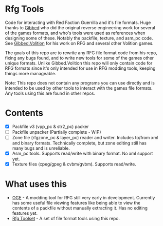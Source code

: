 # Rfg Tools
Code for interacting with Red Faction Guerrilla and it's file formats. Huge thanks to [Gibbed](https://github.com/gibbed/) who did the original reverse engineering work for several of the games formats, and who's tools were used as references when designing some of these. Notably the packfile, texture, and asm_pc code. See [Gibbed.Volition](https://github.com/gibbed/Gibbed.Volition) for his work on RFG and several other Volition games.

The goals of this repo are to rewrite any RFG file format code from his repo, fixing any bugs found, and to write new tools for some of the games other unique formats. Unlike Gibbed.Volition this repo will only contain code for RFG formats since it's only intended for use in RFG modding tools, keeping things more manageable.

Note: This repo does not contain any programs you can use directly and is intended to be used by other tools to interact with the games file formats. Any tools using this are found in other repos.

# Contents
- [x] Packfile v3 (vpp_pc & str2_pc) packer
- [ ] Packfile unpacker (Partially complete - WIP)
- [ ] Zone file (rfgzone_pc & layer_pc) reader and writer. Includes to/from xml and binary formats. Technically complete, but zone editing still has many bugs and is unreliable.
- [x] Asm_pc tools. Supports read/write with binary format. No xml support yet.
- [x] Texture files (cpeg/gpeg & cvbm/gvbm). Supports read/write.

# What uses this
- [OGE](https://github.com/Moneyl/OGE/) - A modding tool for RFG still very early in development. Currently has some useful file viewing features like being able to view the contents of a packfile without manually extracting it. Has no editing features yet.
- [Rfg Toolset](https://github.com/Moneyl/RFG-Toolset/) - A set of file format tools using this repo.
